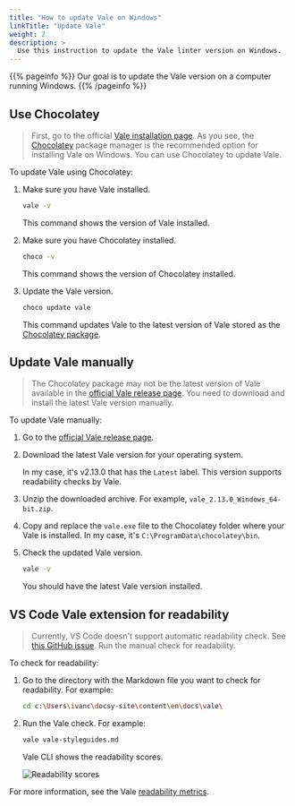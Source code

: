 ```yaml
---
title: "How to update Vale on Windows"
linkTitle: "Update Vale"
weight: 2
description: >
  Use this instruction to update the Vale linter version on Windows.
---
```


{{% pageinfo %}}
Our goal is to update the Vale version on a computer running Windows.
{{% /pageinfo %}}

## Use Chocolatey

> First, go to the official [Vale installation page](https://docs.errata.ai/vale/install). As you see, the [Chocolatey](https://community.chocolatey.org/packages/vale) package manager is the recommended option for installing Vale on Windows. You can use Chocolatey to update Vale.

To update Vale using Chocolatey:

1. Make sure you have Vale installed.

    ```sh
    vale -v
    ```

    This command shows the version of Vale installed.

2. Make sure you have Chocolatey installed.

    ```sh
    choco -v
    ```

    This command shows the version of Chocolatey installed.

3. Update the Vale version.

    ```sh
    choco update vale
    ```

    This command updates Vale to the latest version of Vale stored as the [Chocolatey package](https://community.chocolatey.org/packages/vale).

## Update Vale manually

> The Chocolatey package may not be the latest version of Vale available in the [official Vale release page](https://github.com/errata-ai/vale/releases). You need to download and install the latest Vale version manually.

To update Vale manually:

1. Go to the [official Vale release page](https://github.com/errata-ai/vale/releases).

2. Download the latest Vale version for your operating system.

    In my case, it's v2.13.0 that has the `Latest` label. This version supports readability checks by Vale.

3. Unzip the downloaded archive. For example, `vale_2.13.0_Windows_64-bit.zip`.

4. Copy and replace the `vale.exe` file to the Chocolatey folder where your Vale is installed. In my case, it's `C:\ProgramData\chocolatey\bin`.

5. Check the updated Vale version.

    ```sh
    vale -v
    ```

    You should have the latest Vale version installed.

## VS Code Vale extension for readability

> Currently, VS Code doesn't support automatic readability check. See [this GitHub issue](https://github.com/errata-ai/readability/issues/3). Run the manual check for readability.

To check for readability:

1. Go to the directory with the Markdown file you want to check for readability. For example:

    ```sh
    cd c:\Users\ivanc\docsy-site\content\en\docs\vale\
    ```

2. Run the Vale check. For example:

    ```sh
    vale vale-styleguides.md
    ```

    Vale CLI shows the readability scores.

    ![Readability scores](/docs/img/readability-scores.png)

For more information, see the Vale [readability metrics](https://github.com/errata-ai/readability).
